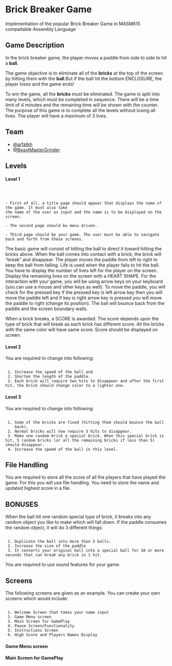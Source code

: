 
# Brick Breaker Game 

Implementation of the popular Brick Breaker Game in MASM615 compaitable Assembly Language




## Game Description

In the brick breaker game, the player moves a paddle from side to side to hit a **ball**. 

The game objective is to eliminate all of the **bricks** at the top of the screen by hitting them with the **ball**.But if the ball hit the bottom ENCLOSURE, the player loses and the game ends! 

To win the game, all the **bricks** must be eliminated. The game is split into many levels, which must be completed in sequence. There will be a time limit of 4 minutes and the remaining time will be shown with the counter. The purpose of this game is to complete all the levels without losing all lives. The player will have a maximum of 3 lives.

## Team

- [@arfatkh](https://www.github.com/arfatkh)
- [@BeastMasterGrinder](https://www.github.com/BeastMasterGrinder)

## Levels

#### Level 1

```



- First of all, a title page should appear that displays the name of     the game. It must also take
the name of the user as input and the name is to be displayed on the screen.

- The second page should be menu driven.

- Third page should be your game. The user must be able to navigate back and forth from these screens.
```
The basic game will consist of hitting the ball to direct it toward hitting the bricks above. When the ball comes into contact with a brick, the brick will “break” and disappear. The player moves the paddle from left to right to keep the ball from falling. Life is used when the player fails to hit the ball. You have to display the number of lives left for the player on the screen. Display the
remaining lives on the screen with a HEART SHAPE. For the interaction with your game, you will be using arrow keys on your keyboard (you can use a mouse and other keys as well). 
To move the paddle, you will check for the pressed key if the pressed key is left arrow key then you will move the paddle left and if key is right arrow key is pressed you will move the paddle to right (change its position). The ball will bounce back from the paddle and the screen boundary walls.

When a brick breaks, a SCORE is awarded. The score depends upon the type of brick that will break as each brick has different score. All the bricks with the same color will have same score. Score should be displayed on screen.

#### Level 2

You are required to change into following:

```

 1. Increase the speed of the ball and
 2. Shorten the length of the paddle.
 3. Each brick will require two hits to disappear and after the first hit, the brick should change color to a lighter one.

```
#### Level 3

You are required to change into following:

```

 1. Some of the bricks are fixed (hitting them should bounce the ball
    back).
 2. Normal bricks will now require 3 hits to disappear.
 3. Make one random brick a special brick. When this special brick is hit, 5 random bricks (or all the remaining bricks if less than 5) should disappear.
 4. Increase the speed of the ball in this level.

```
## File Handling

You are required to store all the score of all the players that have played the game. For this you will use file handling. You need to store the name and updated highest score in a file.


## BONUSES

When the ball hit one random special type of brick, it breaks into any random object you like to
make which will fall down. If the paddle consumes the random object, it will do 3 different things:

```

 1. Duplicate the ball into more than 3 balls.
 2. Increase the size of the paddle
 3. It converts your original ball into a special ball for 10 or more seconds that can break any brick in 1 hit.
```
You are required to use sound features for your game.

## Screens

The following screens are given as an example. You can create your own screens which would
include:

```

 1. Welcome Screen that takes your name input
 2. Game Menu screen
 3. Main Screen for GamePlay
 4. Pause Screen/Functionality
 5. Instructions Screen
 6. High Score and Players Names Display
```

#### Game Menu screen

#### Main Screen for GamePlay





